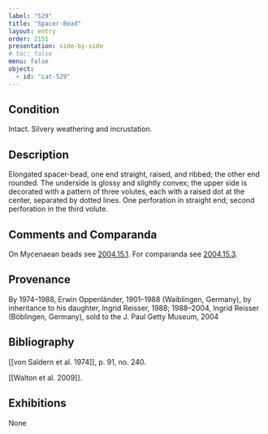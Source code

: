 ```yaml
---
label: "529"
title: "Spacer-Bead"
layout: entry
order: 2151
presentation: side-by-side
# toc: false
menu: false
object:
  - id: "cat-529"
---
```


## Condition

Intact. Silvery weathering and incrustation.

## Description

Elongated spacer-bead, one end straight, raised, and ribbed; the other end rounded. The underside is glossy and slightly convex; the upper side is decorated with a pattern of three volutes, each with a raised dot at the center, separated by dotted lines. One perforation in straight end; second perforation in the third volute.

## Comments and Comparanda

On Mycenaean beads see [2004.15.1](#cat). For comparanda see [2004.15.3](#cat).

## Provenance

By 1974–1988, Erwin Oppenländer, 1901–1988 (Waiblingen, Germany), by inheritance to his daughter, Ingrid Reisser, 1988; 1988–2004, Ingrid Reisser (Böblingen, Germany), sold to the J. Paul Getty Museum, 2004

## Bibliography

[[von Saldern et al. 1974]], p. 91, no. 240.

[[Walton et al. 2009]].

## Exhibitions

None